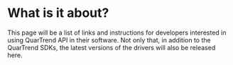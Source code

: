 # What is it about?

This page will be a list of links and instructions for developers interested in using QuarTrend API in their software.
Not only that, in addition to the QuarTrend SDKs, the latest versions of the drivers will also be released here.




